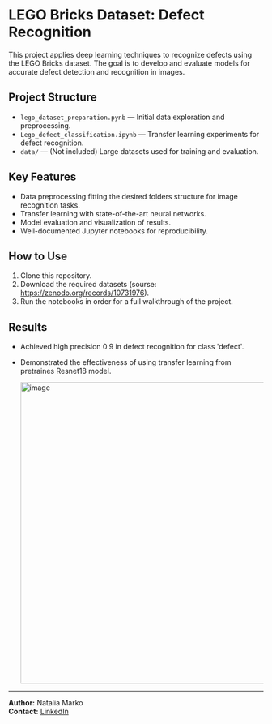# LEGO Bricks Dataset: Defect Recognition

This project applies deep learning techniques to recognize defects using the LEGO Bricks dataset. The goal is to develop and evaluate models for accurate defect detection and recognition in images.

## Project Structure

- `lego_dataset_preparation.pynb` — Initial data exploration and preprocessing.
- `Lego_defect_classification.ipynb` — Transfer learning experiments for defect recognition.
- `data/` — (Not included) Large datasets used for training and evaluation.

## Key Features

- Data preprocessing fitting the desired folders structure for image recognition tasks.
- Transfer learning with state-of-the-art neural networks.
- Model evaluation and visualization of results.
- Well-documented Jupyter notebooks for reproducibility.

## How to Use

1. Clone this repository.
2. Download the required datasets (sourse: https://zenodo.org/records/10731976).
3. Run the notebooks in order for a full walkthrough of the project.

## Results

- Achieved high precision 0.9 in defect recognition for class 'defect'.
- Demonstrated the effectiveness of using transfer learning from pretraines Resnet18 model.
  
  <img width="595" alt="image" src="https://github.com/user-attachments/assets/13fa70e4-1d8e-4dc6-97c7-0fe8c397f5dd" />

---

**Author:** Natalia Marko  
**Contact:** [LinkedIn](https://www.linkedin.com/in/nataliamarko2025)

